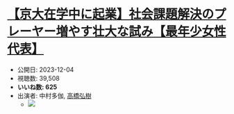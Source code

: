 # [【京大在学中に起業】社会課題解決のプレーヤー増やす壮大な試み【最年少女性代表】](https://www.youtube.com/watch?v=ZeyIx8lWgzw)
-   公開日: 2023-12-04
-   視聴数: 39,508
-   **いいね数: 625**
-   出演者: 中村多伽, [高橋弘樹](/rehacq_fan/people/高橋弘樹 "wikilink")
    - [![](https://img.youtube.com/vi/ZeyIx8lWgzw/hqdefault.jpg)](https://www.youtube.com/watch?v=ZeyIx8lWgzw)
